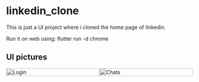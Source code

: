 # linkedin_clone

This is just a UI project where i cloned the home page of linkedin. 

Run it on web using: flutter run -d chrome

## UI pictures

<div style="display: flex; justify-content: space-between;">
    <img src="screenshots/capture.png" alt="Login" style="width: 100%;">
    <img src="screenshots/result.png" alt="Chats" style="width: 100%;">
</div>

